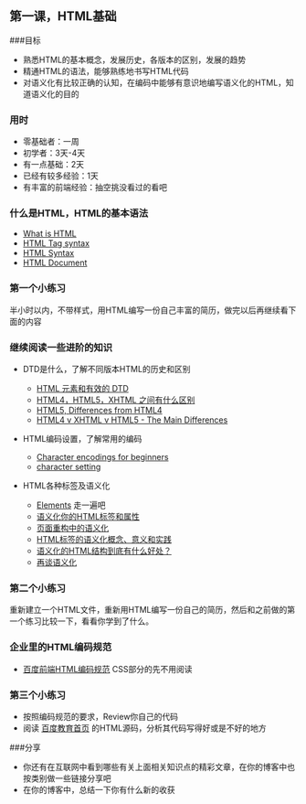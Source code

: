 ## 第一课，HTML基础

###目标
* 熟悉HTML的基本概念，发展历史，各版本的区别，发展的趋势
* 精通HTML的语法，能够熟练地书写HTML代码
* 对语义化有比较正确的认知，在编码中能够有意识地编写语义化的HTML，知道语义化的目的

### 用时
* 零基础者：一周
* 初学者：3天-4天
* 有一点基础：2天
* 已经有较多经验：1天
* 有丰富的前端经验：抽空挑没看过的看吧

### 什么是HTML，HTML的基本语法
* [What is HTML](http://www.w3.org/community/webed/wiki/HTML/Training/What_is_HTML%3F)
* [HTML Tag syntax](http://www.w3.org/community/webed/wiki/HTML/Training/Tag_syntax)
* [HTML Syntax](http://www.w3.org/TR/html-markup/syntax.html#syntax)
* [HTML Document](http://www.w3.org/community/webed/wiki/HTML/Training/HTML_Document)

### 第一个小练习

半小时以内，不带样式，用HTML编写一份自己丰富的简历，做完以后再继续看下面的内容

### 继续阅读一些进阶的知识

* DTD是什么，了解不同版本HTML的历史和区别
	* [HTML 元素和有效的 DTD](http://www.w3school.com.cn/tags/html_ref_dtd.asp)
	* [HTML4，HTML5，XHTML 之间有什么区别](http://www.zhihu.com/question/19818208)
	* [HTML5, Differences from HTML4](http://www.w3.org/TR/html5-diff/)
	* [HTML4 v XHTML v HTML5 - The Main Differences](http://www.siliconbeachtraining.co.uk/blog/html4-v-html5-v-xhtml-differences)

* HTML编码设置，了解常用的编码
	* [Character encodings for beginners](http://www.w3.org/International/questions/qa-what-is-encoding)
	* [character setting](http://www.w3.org/community/webed/wiki/HTML/Training/Metadata)
* HTML各种标签及语义化
	* [Elements](http://www.w3.org/community/webed/wiki/HTML/Elements) 走一遍吧
	* [语义化你的HTML标签和属性](http://www.blueidea.com/tech/site/2006/3771.asp)
	* [页面重构中的语义化](http://www.cssforest.org/blog/index.php?id=139)
	* [HTML标签的语义化概念、意义和实践](http://www.5icool.org/a/201006/537.html)
	* [语义化的HTML结构到底有什么好处？](http://www.css88.com/archives/1668)
	* [再谈语义化](http://ued.ctrip.com/blog/?p=2735)

### 第二个小练习

重新建立一个HTML文件，重新用HTML编写一份自己的简历，然后和之前做的第一个练习比较一下，看看你学到了什么。

### 企业里的HTML编码规范
* [百度前端HTML编码规范](https://github.com/ecomfe/spec/blob/master/html-and-css-code-style.md) CSS部分的先不用阅读

### 第三个小练习

* 按照编码规范的要求，Review你自己的代码
* 阅读 [百度教育首页](http://jiaoyu.baidu.com/mp/index) 的HTML源码，分析其代码写得好或是不好的地方

###分享

* 你还有在互联网中看到哪些有关上面相关知识点的精彩文章，在你的博客中也按类别做一些链接分享吧
* 在你的博客中，总结一下你有什么新的收获